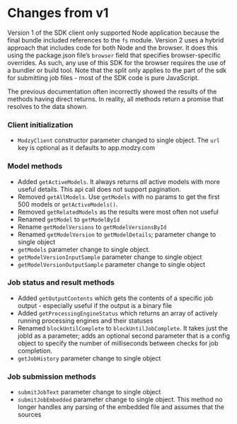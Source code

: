 # Changes from v1

Version 1 of the SDK client only supported Node application because the final bundle included references to the `fs` module. Version 2 uses a hybrid approach that includes code for both Node and the browser. It does this using the package.json file’s `browser` field that specifies browser-specific overrides. As such, any use of this SDK for the browser requires the use of a bundler or build tool. Note that the split only applies to the part of the sdk for submitting job files - most of the SDK code is pure JavaScript.

The previous documentation often incorrectly showed the results of the methods having direct returns. In reality, all methods return a promise that resolves to the data shown.

### Client initialization

- `ModzyClient` constructor parameter changed to single object. The `url` key is optional as it defaults to app.modzy.com

### Model methods

- Added `getActiveModels`. It always returns _all_ active models with more useful details. This api call does not support pagination.
- Removed `getAllModels`. Use `getModels` with no params to get the first 500 models or `getActiveModels()`.
- Removed `getRelatedModels` as the results were most often not useful
- Renamed `getModel` to `getModelById`
- Rename `getModelVersions` to `getModelVersionsById`
- Renamed `getModelVersion` to `getModelDetails`; parameter change to single object
- `getModels` parameter change to single object.
- `getModelVersionInputSample` parameter change to single object
- `getModelVersionOutputSample` parameter change to single object

### Job status and result methods

- Added `getOutputContents` which gets the contents of a specific job output - especially useful if the output is a binary file
- Added `getProcessingEngineStatus` which returns an array of actively running processing engines and their statuses
- Renamed `blockUntilComplete` to `blockUntilJobComplete`. It takes just the jobId as a parameter; adds an optional second parameter that is a config object to specify the number of milliseconds between checks for job completion.
- `getJobHistory` parameter change to single object

### Job submission methods

- `submitJobText` parameter change to single object
- `submitJobEmbedded` parameter change to single object. This method no longer handles any parsing of the embedded file and assumes that the sources